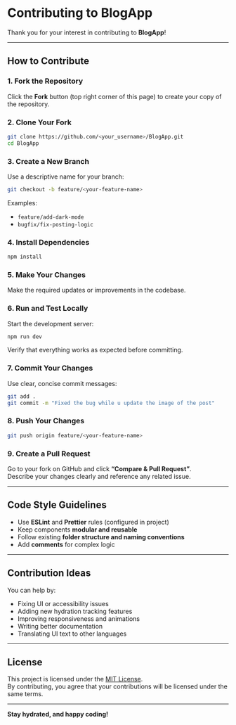 # Contributing to BlogApp

Thank you for your interest in contributing to **BlogApp**!

---
## How to Contribute

### 1. Fork the Repository
Click the **Fork** button (top right corner of this page) to create your copy of the repository.

### 2. Clone Your Fork
```bash
git clone https://github.com/<your_username>/BlogApp.git
cd BlogApp
```

### 3. Create a New Branch
Use a descriptive name for your branch:
```bash
git checkout -b feature/<your-feature-name>
```

Examples:
- `feature/add-dark-mode`
- `bugfix/fix-posting-logic`

### 4. Install Dependencies
```bash
npm install
```

### 5. Make Your Changes
Make the required updates or improvements in the codebase.

### 6. Run and Test Locally
Start the development server:
```bash
npm run dev
```
Verify that everything works as expected before committing.

### 7. Commit Your Changes
Use clear, concise commit messages:
```bash
git add .
git commit -m "Fixed the bug while u update the image of the post"
```

### 8. Push Your Changes
```bash
git push origin feature/<your-feature-name>
```

### 9. Create a Pull Request
Go to your fork on GitHub and click **“Compare & Pull Request”**.  
Describe your changes clearly and reference any related issue.

---

## Code Style Guidelines

- Use **ESLint** and **Prettier** rules (configured in project)  
- Keep components **modular and reusable**  
- Follow existing **folder structure and naming conventions**  
- Add **comments** for complex logic  

---

## Contribution Ideas

You can help by:
- Fixing UI or accessibility issues  
- Adding new hydration tracking features  
- Improving responsiveness and animations  
- Writing better documentation  
- Translating UI text to other languages

---

## License

This project is licensed under the [MIT License](LICENSE).  
By contributing, you agree that your contributions will be licensed under the same terms.

---

**Stay hydrated, and happy coding!**
